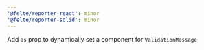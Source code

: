 ```yaml
---
'@felte/reporter-react': minor
'@felte/reporter-solid': minor
---
```


Add `as` prop to dynamically set a component for `ValidationMessage`
